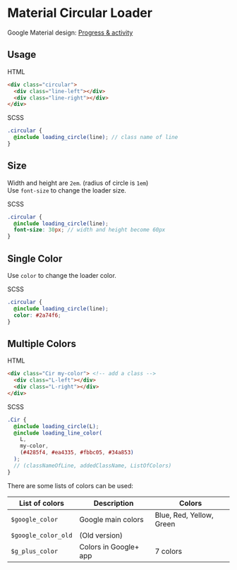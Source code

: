 # Material Circular Loader
Google Material design: [Progress & activity](https://www.google.com/design/spec/components/progress-activity.html)

## Usage
HTML
```html
<div class="circular">
  <div class="line-left"></div>
  <div class="line-right"></div>
</div> 
```
SCSS
```scss
.circular {
  @include loading_circle(line); // class name of line
}
```

## Size
Width and height are `2em`. (radius of circle is `1em`)  
Use `font-size` to change the loader size.

SCSS
```scss
.circular {
  @include loading_circle(line);
  font-size: 30px; // width and height become 60px
}
```

## Single Color
Use `color` to change the loader color.

SCSS
```scss
.circular {
  @include loading_circle(line);
  color: #2a74f6;
}
```

## Multiple Colors
HTML
```html
<div class="Cir my-color"> <!-- add a class -->
  <div class="L-left"></div>
  <div class="L-right"></div>
</div> 
```
SCSS
```scss
.Cir {
  @include loading_circle(L);
  @include loading_line_color(
    L,
    my-color,
    (#4285f4, #ea4335, #fbbc05, #34a853)
  );
  // (classNameOfLine, addedClassName, ListOfColors)
}
```
There are some lists of colors can be used:

| List of colors      | Description           | Colors                   |
| ------------------- | --------------------- | ------------------------ |
| `$google_color`     | Google main colors    | Blue, Red, Yellow, Green |
| `$google_color_old` | (Old version)         |                          |
| `$g_plus_color`     | Colors in Google+ app | 7 colors                 |